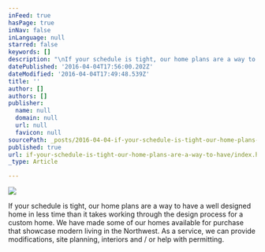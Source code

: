 ```yaml
---
inFeed: true
hasPage: true
inNav: false
inLanguage: null
starred: false
keywords: []
description: "\nIf your schedule is tight, our home plans are a way to have a well \ndesigned home in less time than it takes working through the design \nprocess for a custom home. We have made some of our homes available for \npurchase that showcase modern living in the Northwest. As a service, we \ncan provide modifications, site planning, interiors and / or help with \npermitting.\n\n"
datePublished: '2016-04-04T17:56:00.202Z'
dateModified: '2016-04-04T17:49:48.539Z'
title: ''
author: []
authors: []
publisher:
  name: null
  domain: null
  url: null
  favicon: null
sourcePath: _posts/2016-04-04-if-your-schedule-is-tight-our-home-plans-are-a-way-to-have.md
published: true
url: if-your-schedule-is-tight-our-home-plans-are-a-way-to-have/index.html
_type: Article

---
```

![](https://the-grid-user-content.s3-us-west-2.amazonaws.com/7c0060fb-0e2e-43ab-8522-a0c629975bd5.jpg)

If your schedule is tight, our home plans are a way to have a well 
designed home in less time than it takes working through the design 
process for a custom home. We have made some of our homes available for 
purchase that showcase modern living in the Northwest. As a service, we 
can provide modifications, site planning, interiors and / or help with 
permitting.